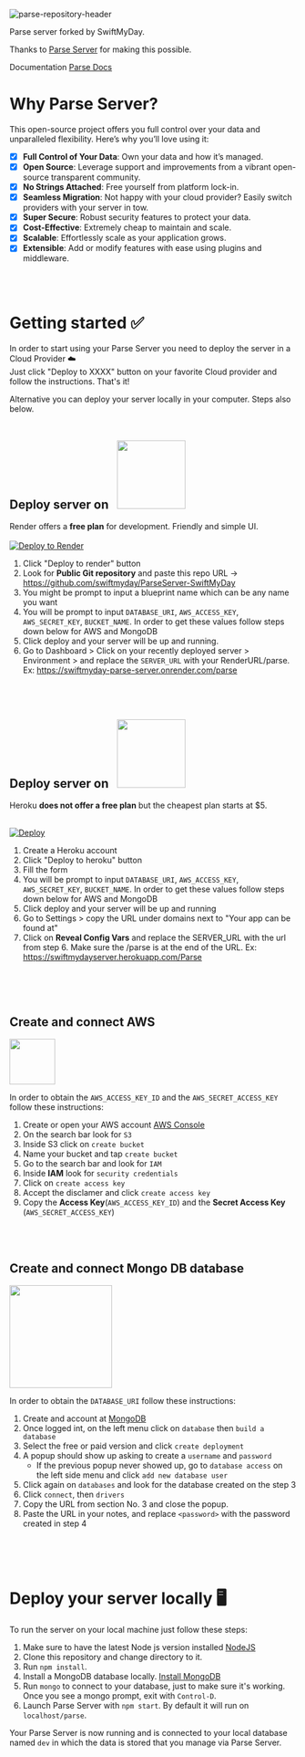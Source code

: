 ![parse-repository-header](https://swiftmyday.github.io/Deposit/banner.png)

Parse server forked by SwiftMyDay. 

Thanks to [Parse Server](https://github.com/ParsePlatform/parse-server) for making this possible.


Documentation [Parse Docs](https://docs.parseplatform.org)


##

# Why Parse Server?

This open-source project offers you full control over your data and unparalleled flexibility. Here’s why you’ll love using it:

- [x] **Full Control of Your Data**: Own your data and how it’s managed.
- [x] **Open Source**: Leverage support and improvements from a vibrant open-source transparent community.
- [x] **No Strings Attached**: Free yourself from platform lock-in.
- [x] **Seamless Migration**: Not happy with your cloud provider? Easily switch providers with your server in tow.
- [x] **Super Secure**: Robust security features to protect your data.
- [x] **Cost-Effective**: Extremely cheap to maintain and scale.
- [x] **Scalable**: Effortlessly scale as your application grows.
- [x] **Extensible**: Add or modify features with ease using plugins and middleware.

<br></br>
# Getting started ✅

In order to start using your Parse Server you need to deploy the server in a Cloud Provider ☁️<br>
Just click "Deploy to XXXX" button on your favorite Cloud provider and follow the instructions. That's it!

Alternative you can deploy your server locally in your computer. Steps also below.
<br></br>

## Deploy server on &nbsp; <img src="https://dka575ofm4ao0.cloudfront.net/pages-transactional_logos/retina/89884/render-status-4b015255-e0cc-422c-943d-4f60b5f03094.png"  width="120">

Render offers a **free plan** for development. Friendly and simple UI.
<br></br>
[![Deploy to Render](https://render.com/images/deploy-to-render-button.svg)](https://render.com/deploy)

1. Click "Deploy to render" button
2. Look for **Public Git repository** and paste this repo URL -> https://github.com/swiftmyday/ParseServer-SwiftMyDay
3. You might be prompt to input a blueprint name which can be any name you want
4. You will be prompt to input `DATABASE_URI`, `AWS_ACCESS_KEY`, `AWS_SECRET_KEY`, `BUCKET_NAME`. In order to get these values follow steps down below for AWS and MongoDB
6. Click deploy and your server will be up and running.
7. Go to Dashboard > Click on your recently deployed server > Environment > and replace the `SERVER_URL` with your RenderURL/parse. Ex: https://swiftmyday-parse-server.onrender.com/parse


<br></br>
## Deploy server on &nbsp; <img src="https://upload.wikimedia.org/wikipedia/commons/thumb/e/ec/Heroku_logo.svg/1024px-Heroku_logo.svg.png"  width="120">

Heroku **does not offer a free plan** but the cheapest plan starts at $5.
<br></br>

[![Deploy](https://www.herokucdn.com/deploy/button.svg)](https://heroku.com/deploy?template=https://github.com/swiftmyday/ParseServer-SwiftMyDay)

1. Create a Heroku account
2. Click "Deploy to heroku" button
3. Fill the form
4. You will be prompt to input `DATABASE_URI`, `AWS_ACCESS_KEY`, `AWS_SECRET_KEY`, `BUCKET_NAME`. In order to get these values follow steps down below for AWS and MongoDB
5. Click deploy and your server will be up and running
6. Go to Settings > copy the URL under domains next to "Your app can be found at"
7. Click on **Reveal Config Vars** and replace the SERVER_URL with the url from step 6. Make sure the /parse is at the end of the URL. Ex: https://swiftmydayserver.herokuapp.com/Parse

##
<br></br>
## Create and connect AWS

<img src="https://upload.wikimedia.org/wikipedia/commons/thumb/9/93/Amazon_Web_Services_Logo.svg/2560px-Amazon_Web_Services_Logo.svg.png"  width="80">

In order to obtain the `AWS_ACCESS_KEY_ID` and the `AWS_SECRET_ACCESS_KEY` follow these instructions:

1. Create or open your AWS account [AWS Console](https://aws.amazon.com)
2. On the search bar look for `S3`
3. Inside S3 click on `create bucket`
4. Name your bucket and tap `create bucket`
5. Go to the search bar and look for `IAM`
6. Inside <b>IAM</b> look for `security credentials`
7. Click on `create access key`
8. Accept the disclamer and click `create access key` 
9. Copy the **Access Key**(`AWS_ACCESS_KEY_ID`) and the **Secret Access Key** (`AWS_SECRET_ACCESS_KEY`)

<br></br>
## Create and connect Mongo DB database

<img src="https://upload.wikimedia.org/wikipedia/commons/thumb/9/93/MongoDB_Logo.svg/2560px-MongoDB_Logo.svg.png"  width="180">

In order to obtain the `DATABASE_URI` follow these instructions:

1. Create and account at [MongoDB](http://mongodb.com)
2. Once logged int, on the left menu click on `database` then `build a database`
3. Select the free or paid version and click `create deployment`
4. A popup should show up asking to create a `username` and `password`
   - If the previous popup never showed up, go to `database access` on the left side menu and click `add new database user`
6. Click again on `databases` and look for the database created on the step 3
7. Click `connect`, then `drivers`
8. Copy the URL from section No. 3 and close the popup.
9. Paste the URL in your notes, and replace `<password>` with the password created in step 4

##

<br></br>
# Deploy your server locally 🖥️

To run the server on your local machine just follow these steps:

1. Make sure to have the latest Node js version installed [NodeJS](https://nodejs.org/en)
2. Clone this repository and change directory to it.
3. Run `npm install`.
4. Install a MongoDB database locally. [Install MongoDB](https://www.mongodb.com/docs/v3.0/tutorial/install-mongodb-on-os-x/)
5. Run `mongo` to connect to your database, just to make sure it's working. Once you see a mongo prompt, exit with `Control-D`.
6. Launch Parse Server with `npm start`. By default it will run on `localhost/parse`.

Your Parse Server is now running and is connected to your local database named `dev` in which the data is stored that you manage via Parse Server.

[license-svg]: https://img.shields.io/badge/license-BSD-lightgrey.svg
[license-link]: LICENSE
[open-collective-link]: https://opencollective.com/parse-server
